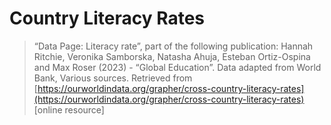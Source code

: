 # Country Literacy Rates


> “Data Page: Literacy rate”, part of the following publication: Hannah Ritchie, Veronika Samborska, Natasha Ahuja, Esteban Ortiz-Ospina and Max Roser (2023) - “Global Education”. Data adapted from World Bank, Various sources. Retrieved from [https://ourworldindata.org/grapher/cross-country-literacy-rates](https://ourworldindata.org/grapher/cross-country-literacy-rates) [online resource]

